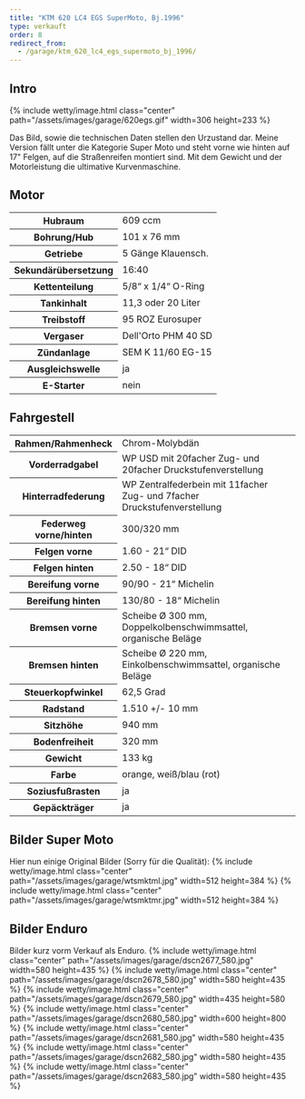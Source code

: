 ```yaml
---
title: "KTM 620 LC4 EGS SuperMoto, Bj.1996"
type: verkauft
order: 8
redirect_from:
  - /garage/ktm_620_lc4_egs_supermoto_bj_1996/
--- 
```

## Intro
{% include wetty/image.html class="center" path="/assets/images/garage/620egs.gif" width=306 height=233 %}

Das Bild, sowie die technischen Daten stellen den Urzustand dar. Meine Version fällt unter die Kategorie Super Moto und steht vorne wie hinten auf 17" Felgen, auf die Straßenreifen montiert sind. Mit dem Gewicht und der Motorleistung die ultimative Kurvenmaschine.

## Motor
<table class="table_technik">
	<tr class="row0">
		<th class="col0"> Hubraum </th><td class="col1"> 609 ccm </td>
	</tr>
	<tr class="row1">
		<th class="col0"> Bohrung/Hub </th><td class="col1"> 101 x 76 mm </td>
	</tr>
	<tr class="row2">
		<th class="col0"> Getriebe </th><td class="col1"> 5 Gänge Klauensch. </td>
	</tr>
	<tr class="row3">
		<th class="col0"> Sekundärübersetzung </th><td class="col1"> 16:40 </td>
	</tr>
	<tr class="row4">
		<th class="col0"> Kettenteilung </th><td class="col1"> 5/8“ x 1/4“ O-Ring </td>
	</tr>
	<tr class="row5">
		<th class="col0"> Tankinhalt </th><td class="col1"> 11,3 oder 20 Liter </td>
	</tr>
	<tr class="row6">
		<th class="col0"> Treibstoff </th><td class="col1"> 95 ROZ Eurosuper </td>
	</tr>
	<tr class="row7">
		<th class="col0"> Vergaser </th><td class="col1"> Dell&#039;Orto PHM 40 SD </td>
	</tr>
	<tr class="row8">
		<th class="col0"> Zündanlage </th><td class="col1"> SEM K 11/60 EG-15 </td>
	</tr>
	<tr class="row9">
		<th class="col0"> Ausgleichswelle </th><td class="col1"> ja </td>
	</tr>
	<tr class="row10">
		<th class="col0"> E-Starter </th><td class="col1"> nein </td>
	</tr>
</table>

## Fahrgestell
<table class="table_technik">
	<tr class="row0">
		<th class="col0"> Rahmen/Rahmenheck </th><td class="col1"> Chrom-Molybdän </td>
	</tr>
	<tr class="row1">
		<th class="col0"> Vorderradgabel </th><td class="col1"> WP USD mit 20facher Zug- und 20facher Druckstufenverstellung </td>
	</tr>
	<tr class="row2">
		<th class="col0"> Hinterradfederung </th><td class="col1"> WP Zentralfederbein mit 11facher Zug- und 7facher Druckstufenverstellung </td>
	</tr>
	<tr class="row3">
		<th class="col0"> Federweg vorne/hinten </th><td class="col1"> 300/320 mm </td>
	</tr>
	<tr class="row4">
		<th class="col0"> Felgen vorne </th><td class="col1"> 1.60 - 21“ DID </td>
	</tr>
	<tr class="row5">
		<th class="col0"> Felgen hinten </th><td class="col1"> 2.50 - 18“ DID </td>
	</tr>
	<tr class="row6">
		<th class="col0"> Bereifung vorne </th><td class="col1"> 90/90 - 21“ Michelin </td>
	</tr>
	<tr class="row7">
		<th class="col0"> Bereifung hinten </th><td class="col1"> 130/80 - 18“ Michelin </td>
	</tr>
	<tr class="row8">
		<th class="col0"> Bremsen vorne </th><td class="col1"> Scheibe Ø 300 mm, Doppelkolbenschwimmsattel, organische Beläge </td>
	</tr>
	<tr class="row9">
		<th class="col0"> Bremsen hinten </th><td class="col1"> Scheibe Ø 220 mm, Einkolbenschwimmsattel, organische Beläge </td>
	</tr>
	<tr class="row10">
		<th class="col0"> Steuerkopfwinkel </th><td class="col1"> 62,5 Grad </td>
	</tr>
	<tr class="row11">
		<th class="col0"> Radstand </th><td class="col1"> 1.510 +/- 10 mm </td>
	</tr>
	<tr class="row12">
		<th class="col0"> Sitzhöhe </th><td class="col1"> 940 mm </td>
	</tr>
	<tr class="row13">
		<th class="col0"> Bodenfreiheit </th><td class="col1"> 320 mm </td>
	</tr>
	<tr class="row14">
		<th class="col0"> Gewicht </th><td class="col1"> 133 kg </td>
	</tr>
	<tr class="row15">
		<th class="col0"> Farbe </th><td class="col1"> orange, weiß/blau (rot) </td>
	</tr>
	<tr class="row16">
		<th class="col0"> Soziusfußrasten </th><td class="col1"> ja </td>
	</tr>
	<tr class="row17">
		<th class="col0"> Gepäckträger </th><td class="col1"> ja </td>
	</tr>
</table>

## Bilder Super Moto
Hier nun einige Original Bilder (Sorry für die Qualität):
{% include wetty/image.html class="center" path="/assets/images/garage/wtsmktml.jpg" width=512 height=384 %}
{% include wetty/image.html class="center" path="/assets/images/garage/wtsmktmr.jpg" width=512 height=384 %}

## Bilder Enduro
Bilder kurz vorm Verkauf als Enduro.
{% include wetty/image.html class="center" path="/assets/images/garage/dscn2677_580.jpg" width=580 height=435 %}
{% include wetty/image.html class="center" path="/assets/images/garage/dscn2678_580.jpg" width=580 height=435 %}
{% include wetty/image.html class="center" path="/assets/images/garage/dscn2679_580.jpg" width=435 height=580 %}
{% include wetty/image.html class="center" path="/assets/images/garage/dscn2680_580.jpg" width=600 height=800 %}
{% include wetty/image.html class="center" path="/assets/images/garage/dscn2681_580.jpg" width=580 height=435 %}
{% include wetty/image.html class="center" path="/assets/images/garage/dscn2682_580.jpg" width=580 height=435 %}
{% include wetty/image.html class="center" path="/assets/images/garage/dscn2683_580.jpg" width=580 height=435 %}
